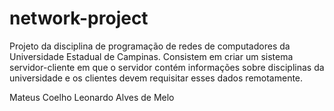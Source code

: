 # network-project

Projeto da disciplina de programação de redes de computadores da Universidade Estadual de Campinas. Consistem em criar um sistema servidor-cliente em que o servidor contém informações sobre disciplinas da universidade e os clientes devem requisitar esses dados remotamente.

Mateus Coelho
Leonardo Alves de Melo
